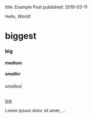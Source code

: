 title: Example Post
published: 2019-03-11

Hello, *World*!

# biggest
### big
#### medium
##### smaller
###### smallest

[link](https://rokasg.tech)

Lorem ipsum dolor sit amet, …
